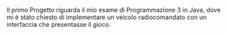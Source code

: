 Il primo Progetto riguarda il mio esame di Programmazione 3 in Java, dove mi è stato chiesto di implementare un veicolo radiocomandato con un interfaccia che presentasse il gioco.
